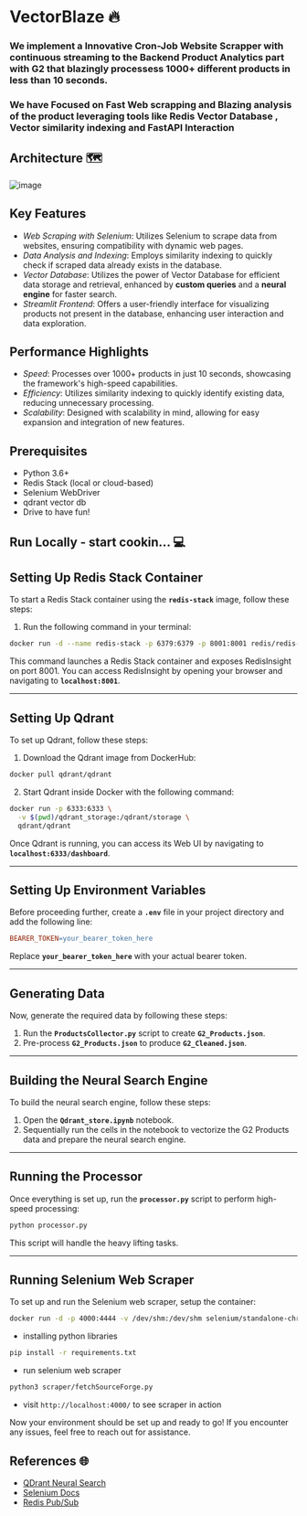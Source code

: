 # VectorBlaze 🔥

### We implement a Innovative Cron-Job Website Scrapper with continuous streaming to the Backend Product Analytics part with G2 that blazingly processess 1000+ different products in less than 10 seconds.
### We have Focused on Fast Web scrapping and Blazing analysis of the product leveraging tools like Redis Vector Database , Vector similarity indexing and FastAPI Interaction 

## Architecture 🗺️

![image](https://github.com/arya-vinayak/G2/assets/94037471/a628c09d-5a80-4bf0-b425-bd0bf742efe2)


## Key Features

- *Web Scraping with Selenium*: Utilizes Selenium to scrape data from websites, ensuring compatibility with dynamic web pages.
- *Data Analysis and Indexing*: Employs similarity indexing to quickly check if scraped data already exists in the database.
- *Vector Database*: Utilizes the power of Vector Database for efficient data storage and retrieval, enhanced by **custom queries** and a **neural engine** for faster search.
- *Streamlit Frontend*: Offers a user-friendly interface for visualizing products not present in the database, enhancing user interaction and data exploration.

## Performance Highlights

- *Speed*: Processes over 1000+ products in just 10 seconds, showcasing the framework's high-speed capabilities.
- *Efficiency*: Utilizes similarity indexing to quickly identify existing data, reducing unnecessary processing.
- *Scalability*: Designed with scalability in mind, allowing for easy expansion and integration of new features.

## Prerequisites

- Python 3.6+
- Redis Stack (local or cloud-based)
- Selenium WebDriver
- qdrant vector db
- Drive to have fun!


## Run Locally - start cookin... 💻

## **Setting Up Redis Stack Container**

To start a Redis Stack container using the **`redis-stack`** image, follow these steps:

1. Run the following command in your terminal:

```bash
docker run -d --name redis-stack -p 6379:6379 -p 8001:8001 redis/redis-stack:latest

```

This command launches a Redis Stack container and exposes RedisInsight on port 8001. You can access RedisInsight by opening your browser and navigating to **`localhost:8001`**.

---

## **Setting Up Qdrant**

To set up Qdrant, follow these steps:

1. Download the Qdrant image from DockerHub:

```bash
docker pull qdrant/qdrant

```

2. Start Qdrant inside Docker with the following command:

```bash
docker run -p 6333:6333 \
  -v $(pwd)/qdrant_storage:/qdrant/storage \
  qdrant/qdrant

```

Once Qdrant is running, you can access its Web UI by navigating to **`localhost:6333/dashboard`**.

---

## **Setting Up Environment Variables**

Before proceeding further, create a **`.env`** file in your project directory and add the following line:

```makefile
BEARER_TOKEN=your_bearer_token_here

```

Replace **`your_bearer_token_here`** with your actual bearer token.

---

## **Generating Data**

Now, generate the required data by following these steps:

1. Run the **`ProductsCollector.py`** script to create **`G2_Products.json`**.
2. Pre-process **`G2_Products.json`** to produce **`G2_Cleaned.json`**.

---

## **Building the Neural Search Engine**

To build the neural search engine, follow these steps:

1. Open the **`Qdrant_store.ipynb`** notebook.
2. Sequentially run the cells in the notebook to vectorize the G2 Products data and prepare the neural search engine.

---

## **Running the Processor**

Once everything is set up, run the **`processor.py`** script to perform high-speed processing:

```bash
python processor.py

```

This script will handle the heavy lifting tasks.

---
## **Running Selenium Web Scraper**

To set up and run the Selenium web scraper, setup the container:

```bash
docker run -d -p 4000:4444 -v /dev/shm:/dev/shm selenium/standalone-chrome
```

- installing python libraries
```bash
pip install -r requirements.txt
```
- run selenium web scraper
```bash
python3 scraper/fetchSourceForge.py
```
- visit `http://localhost:4000/` to see scraper in action
  
Now your environment should be set up and ready to go! If you encounter any issues, feel free to reach out for assistance.

## References 🌐
- [QDrant Neural Search](https://qdrant.tech/documentation/tutorials/neural-search/)
- [Selenium Docs](https://www.selenium.dev/documentation/)
- [Redis Pub/Sub](https://redis.io/glossary/pub-sub/#:~:text=Python%20Redis%20Pub%2FSub&text=Python%20can%20be%20used%20to,sub%20messaging%20in%20Python%20applications.)
